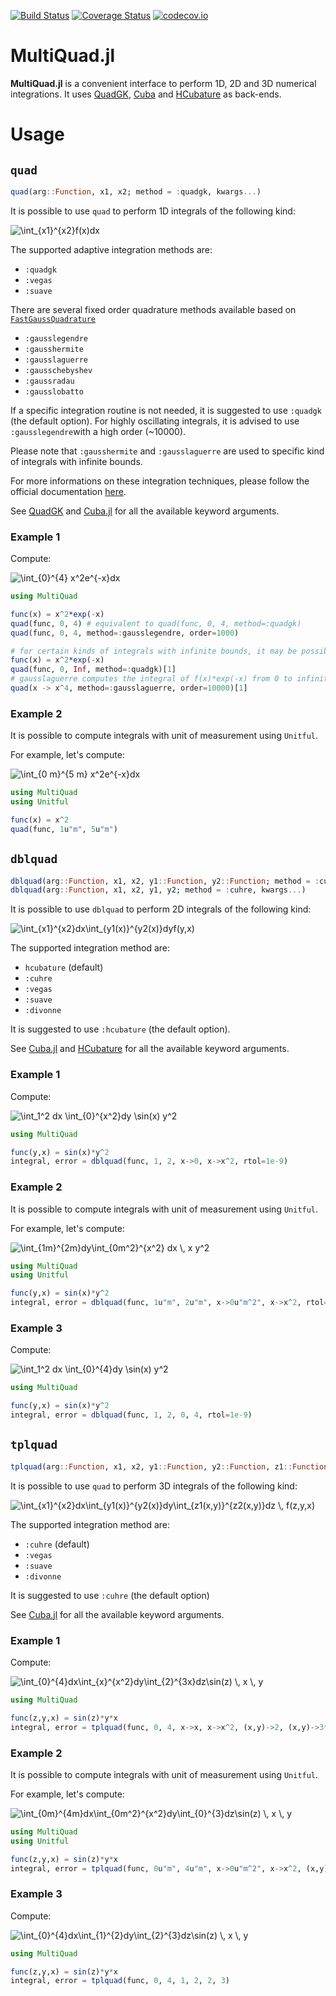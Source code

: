 [![Build Status](https://travis-ci.com/aurelio-amerio/MultiQuad.jl.svg?branch=master)](https://travis-ci.com/aurelio-amerio/MultiQuad.jl)
[![Coverage Status](https://coveralls.io/repos/github/aurelio-amerio/MultiQuad.jl/badge.svg?branch=master)](https://coveralls.io/github/aurelio-amerio/MultiQuad.jl?branch=master)
[![codecov.io](https://codecov.io/github/aurelio-amerio/MultiQuad.jl/coverage.svg?branch=master)](https://codecov.io/github/aurelio-amerio/MultiQuad.jl?branch=master)

# MultiQuad.jl
**MultiQuad.jl** is a convenient interface to perform 1D, 2D and 3D numerical integrations.
It uses [QuadGK](https://github.com/JuliaMath/QuadGK.jl), [Cuba](https://github.com/giordano/Cuba.jl) and [HCubature](https://github.com/stevengj/HCubature.jl) as back-ends.

# Usage

## `quad`

```julia
quad(arg::Function, x1, x2; method = :quadgk, kwargs...)
```

It is possible to use `quad` to perform 1D integrals of the following kind:

<img src="https://latex.codecogs.com/png.latex?\dpi{150}&space;\int_{x1}^{x2}f(x)dx" title="\int_{x1}^{x2}f(x)dx" />

The supported adaptive integration methods are:

- `:quadgk`
- `:vegas`
- `:suave`

There are several fixed order quadrature methods available based on [`FastGaussQuadrature`](https://github.com/JuliaApproximation/FastGaussQuadrature.jl)

- `:gausslegendre` 
- `:gausshermite` 
- `:gausslaguerre` 
- `:gausschebyshev` 
- `:gaussradau` 
- `:gausslobatto`

If a specific integration routine is not needed, it is suggested to use `:quadgk` (the default option).
For highly oscillating integrals, it is advised to use `:gausslegendre`with a high order (~10000).

Please note that `:gausshermite` and `:gausslaguerre` are used to specific kind of integrals with infinite bounds.

For more informations on these integration techniques, please follow the official documentation [here](https://juliaapproximation.github.io/FastGaussQuadrature.jl/stable/gaussquadrature/).

See [QuadGK](https://github.com/JuliaMath/QuadGK.jl) and [Cuba.jl](https://giordano.github.io/Cuba.jl/stable/) for all the available keyword arguments.

### Example 1

Compute:

<img src="https://latex.codecogs.com/png.latex?\dpi{150}&space;\int_{0}^{4}&space;x^2e^{-x}dx" title="\int_{0}^{4} x^2e^{-x}dx" />

```julia
using MultiQuad

func(x) = x^2*exp(-x)
quad(func, 0, 4) # equivalent to quad(func, 0, 4, method=:quadgk)
quad(func, 0, 4, method=:gausslegendre, order=1000)

# for certain kinds of integrals with infinite bounds, it may be possible to use a specific integration routine
func(x) = x^2*exp(-x)
quad(func, 0, Inf, method=:quadgk)[1]
# gausslaguerre computes the integral of f(x)*exp(-x) from 0 to infinity
quad(x -> x^4, method=:gausslaguerre, order=10000)[1] 
```

### Example 2

It is possible to compute integrals with unit of measurement using `Unitful`. 

For example, let's compute:

<img src="https://latex.codecogs.com/png.latex?\dpi{150}&space;\int_{0&space;m}^{5&space;m}&space;x^2e^{-x}dx" title="\int_{0 m}^{5 m} x^2e^{-x}dx" />

```julia
using MultiQuad
using Unitful

func(x) = x^2
quad(func, 1u"m", 5u"m")
```

## `dblquad`

```julia
dblquad(arg::Function, x1, x2, y1::Function, y2::Function; method = :cuhre, kwargs...)
dblquad(arg::Function, x1, x2, y1, y2; method = :cuhre, kwargs...)
```

It is possible to use `dblquad` to perform 2D integrals of the following kind:

<img src="https://latex.codecogs.com/png.latex?\dpi{150}&space;\int_{x1}^{x2}dx\int_{y1(x)}^{y2(x)}dyf(y,x)" title="\int_{x1}^{x2}dx\int_{y1(x)}^{y2(x)}dyf(y,x)" />

The supported integration method are:

- `hcubature` (default)
- `:cuhre` 
- `:vegas`
- `:suave`
- `:divonne`

It is suggested to use `:hcubature` (the default option).

See [Cuba.jl](https://giordano.github.io/Cuba.jl/stable/) and [HCubature](https://github.com/stevengj/HCubature.jl) for all the available keyword arguments.

### Example 1

Compute:

<img src="https://latex.codecogs.com/png.latex?\dpi{150}&space;\int_1^2&space;dx&space;\int_{0}^{x^2}dy&space;\sin(x)&space;y^2" title="\int_1^2 dx \int_{0}^{x^2}dy \sin(x) y^2" />

```julia
using MultiQuad

func(y,x) = sin(x)*y^2
integral, error = dblquad(func, 1, 2, x->0, x->x^2, rtol=1e-9)
```

### Example 2 

It is possible to compute integrals with unit of measurement using `Unitful`. 

For example, let's compute:

<img src="https://latex.codecogs.com/png.latex?\dpi{150}&space;\int_{1m}^{2m}dy\int_{0m^2}^{x^2}&space;dx&space;\,&space;x&space;y^2" title="\int_{1m}^{2m}dy\int_{0m^2}^{x^2} dx \, x y^2" />

```julia
using MultiQuad
using Unitful

func(y,x) = sin(x)*y^2
integral, error = dblquad(func, 1u"m", 2u"m", x->0u"m^2", x->x^2, rtol=1e-9)
```

### Example 3

Compute:

<img src="https://latex.codecogs.com/png.latex?\dpi{150}&space;\int_1^2&space;dx&space;\int_{0}^{4}dy&space;\sin(x)&space;y^2" title="\int_1^2 dx \int_{0}^{4}dy \sin(x) y^2" />

```julia
using MultiQuad

func(y,x) = sin(x)*y^2
integral, error = dblquad(func, 1, 2, 0, 4, rtol=1e-9)
```

## `tplquad`

```julia
tplquad(arg::Function, x1, x2, y1::Function, y2::Function, z1::Function, z2::Function; method = :cuhre, kwargs...)
```

It is possible to use `quad` to perform 3D integrals of the following kind:

<img src="https://latex.codecogs.com/png.latex?\dpi{150}&space;\int_{x1}^{x2}dx\int_{y1(x)}^{y2(x)}dy\int_{z1(x,y)}^{z2(x,y)}dz&space;\,&space;f(z,y,x)" title="\int_{x1}^{x2}dx\int_{y1(x)}^{y2(x)}dy\int_{z1(x,y)}^{z2(x,y)}dz \, f(z,y,x)" />

The supported integration method are:

- `:cuhre` (default)
- `:vegas`
- `:suave`
- `:divonne`

It is suggested to use `:cuhre` (the default option)

See [Cuba.jl](https://giordano.github.io/Cuba.jl/stable/) for all the available keyword arguments.

### Example 1

Compute:

<img src="https://latex.codecogs.com/png.latex?\dpi{150}&space;\int_{0}^{4}dx\int_{x}^{x^2}dy\int_{2}^{3x}dz\sin(z)&space;\,&space;x&space;\,&space;y" title="\int_{0}^{4}dx\int_{x}^{x^2}dy\int_{2}^{3x}dz\sin(z) \, x \, y" />

```julia
using MultiQuad

func(z,y,x) = sin(z)*y*x
integral, error = tplquad(func, 0, 4, x->x, x->x^2, (x,y)->2, (x,y)->3*x)
```

### Example 2

It is possible to compute integrals with unit of measurement using `Unitful`. 

For example, let's compute:

<img src="https://latex.codecogs.com/png.latex?\dpi{150}&space;\int_{0m}^{4m}dx\int_{0m^2}^{x^2}dy\int_{0}^{3}dz\sin(z)&space;\,&space;x&space;\,&space;y" title="\int_{0m}^{4m}dx\int_{0m^2}^{x^2}dy\int_{0}^{3}dz\sin(z) \, x \, y" />

```julia
using MultiQuad
using Unitful

func(z,y,x) = sin(z)*y*x
integral, error = tplquad(func, 0u"m", 4u"m", x->0u"m^2", x->x^2, (x,y)->0, (x,y)->3)
```

### Example 3

Compute:

<img src="https://latex.codecogs.com/png.latex?\dpi{150}&space;\int_{0}^{4}dx\int_{x}^{2}dy\int_{2}^{3}dz\sin(z)&space;\,&space;x&space;\,&space;y" title="\int_{0}^{4}dx\int_{1}^{2}dy\int_{2}^{3}dz\sin(z) \, x \, y" />

```julia
using MultiQuad

func(z,y,x) = sin(z)*y*x
integral, error = tplquad(func, 0, 4, 1, 2, 2, 3)
```